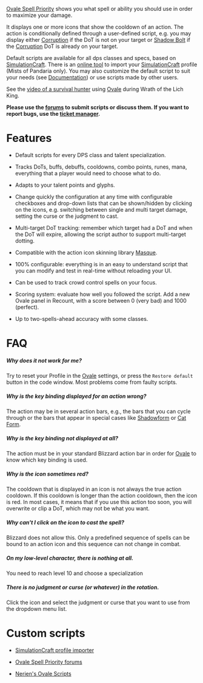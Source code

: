 [Ovale Spell Priority][ovale] shows you what spell or ability you should use in order to maximize your damage.

  [ovale]: http://www.curse.com/addons/wow/ovale

It displays one or more icons that show the cooldown of an action.  The action is conditionally defined through a user-defined script, e.g. you may display either [Corruption][] if the DoT is not on your target or [Shadow Bolt][] if the [Corruption][] DoT is already on your target.

  [Corruption]: http://www.wowhead.com/spell=172
  [Shadow Bolt]: http://www.wowhead.com/spell=686

Default scripts are available for all dps classes and specs, based on [SimulationCraft][].  There is an [online tool][wowdps] to import your [SimulationCraft][] profile (Mists of Pandaria only).  You may also customize the default script to suit your needs (see [Documentation][]) or use scripts made by other users.

  [SimulationCraft]: http://code.google.com/p/simulationcraft/
  [Documentation]: http://wow.curseforge.com/projects/ovale/pages/documentation/
  [wowdps]: http://wowdps.com/

See the [video of a survival hunter][ovale-video] using [Ovale][ovale] during Wrath of the Lich King.

  [ovale-video]: http://www.youtube.com/watch?v=rNHvk9GpyiM	"Ovale WotLK video"

**Please use the [forums][ovale-forums] to submit scripts or discuss them. If you want to report bugs, use the [ticket manager][ovale-tickets].**

  [ovale-forums]: http://wow.curseforge.com/addons/ovale/forum/
  [ovale-tickets]: http://wow.curseforge.com/addons/ovale/tickets/

Features
========

- Default scripts for every DPS class and talent specialization.
- Tracks DoTs, buffs, debuffs, cooldowns, combo points, runes, mana, everything that a player would need to choose what to do.
- Adapts to your talent points and glyphs.
- Change quickly the configuration at any time with configurable checkboxes and drop-down lists that can be shown/hidden by clicking on the icons, e.g. switching between single and multi target damage, setting the curse or the judgment to cast.
- Multi-target DoT tracking: remember which target had a DoT and when the DoT will expire, allowing the script author to support multi-target dotting.
- Compatible with the action icon skinning library [Masque][].
- 100% configurable: everything is in an easy to understand script that you can modify and test in real-time without reloading your UI.
- Can be used to track crowd control spells on your focus.
- Scoring system: evaluate how well you followed the script.  Add a new Ovale panel in Recount, with a score between 0 (very bad) and 1000 (perfect).
- Up to two-spells-ahead accuracy with some classes.

  [Masque]: http://www.curse.com/addons/wow/masque

FAQ
===

##### Why does it not work for me?
Try to reset your Profile in the [Ovale] settings, or press the `Restore default` button in the code window.  Most problems come from faulty scripts.

##### Why is the key binding displayed for an action wrong?
The action may be in several action bars, e.g., the bars that you can cycle through or the bars that appear in special cases like [Shadowform][] or [Cat Form][].

  [Shadowform]: http://www.wowhead.com/spell=15473
  [Cat Form]: http://www.wowhead.com/spell=768

##### Why is the key binding not displayed at all?
The action must be in your standard Blizzard action bar in order for [Ovale] to know which key binding is used.

##### Why is the icon sometimes red?
The cooldown that is displayed in an icon is not always the true action cooldown.  If this cooldown is longer than the action cooldown, then the icon is red.  In most cases, it means that if you use this action too soon, you will overwrite or clip a DoT, which may not be what you want.

##### Why can't I click on the icon to cast the spell?
Blizzard does not allow this.  Only a predefined sequence of spells can be bound to an action icon and this sequence can not change in combat.

##### On my low-level character, there is nothing at all.
You need to reach level 10 and choose a specialization

##### There is no judgment or curse (or whatever) in the rotation.
Click the icon and select the judgment or curse that you want to use from the dropdown menu list.

Custom scripts
==============
- [SimulationCraft profile importer][wowdps]
- [Ovale Spell Priority forums][ovale-forums]
- [Nerien's Ovale Scripts][]

  [Nerien's Ovale Scripts]: http://www.curse.com/addons/wow/nerien-ovale-scripts
